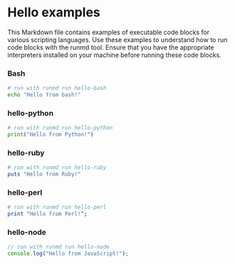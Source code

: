 # Hello examples

This Markdown file contains examples of executable code blocks for various scripting languages. Use these examples to understand how to run code blocks with the runmd tool. Ensure that you have the appropriate interpreters installed on your machine before running these code blocks.

### Bash

```sh {name=hello-bash, tag=script}
# run with runmd run hello-bash
echo "Hello from bash!"
```

### hello-python

```python {name=hello-python}
# run with runmd run hello-python
print("Hello from Python!")
```

### hello-ruby

```ruby {name=hello-ruby}
# run with runmd run hello-ruby
puts "Hello from Ruby!"
```

### hello-perl

```perl {name=hello-perl}
# run with runmd run hello-perl
print "Hello from Perl!";
```

### hello-node

```javascript {name=hello-node}
// run with runmd run hello-node
console.log("Hello from JavaScript!");
```